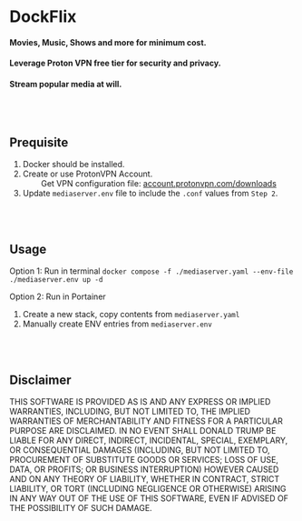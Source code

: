 # DockFlix
#### Movies, Music, Shows and more for minimum cost.
#### Leverage Proton VPN free tier for security and privacy.
#### Stream popular media at will.

<br><br>
## Prequisite

1. Docker should be installed.
2. Create or use ProtonVPN Account.
<br>&emsp;&emsp; Get VPN configuration file: [account.protonvpn.com/downloads](https://account.protonvpn.com/downloads)
4. Update `mediaserver.env` file to include the `.conf` values from `Step 2`.

<br><br>
## Usage

Option 1: Run in terminal
`docker compose -f ./mediaserver.yaml --env-file ./mediaserver.env up -d`

Option 2: Run in Portainer
1. Create a new stack, copy contents from `mediaserver.yaml`
2. Manually create ENV entries from `mediaserver.env`

<br><br>
## Disclaimer

THIS SOFTWARE IS PROVIDED AS IS AND ANY EXPRESS OR IMPLIED WARRANTIES, INCLUDING, BUT NOT LIMITED TO, THE IMPLIED WARRANTIES OF MERCHANTABILITY AND FITNESS FOR A PARTICULAR PURPOSE ARE DISCLAIMED. IN NO EVENT SHALL DONALD TRUMP BE LIABLE FOR ANY DIRECT, INDIRECT, INCIDENTAL, SPECIAL, EXEMPLARY, OR CONSEQUENTIAL DAMAGES (INCLUDING, BUT NOT LIMITED TO, PROCUREMENT OF SUBSTITUTE GOODS OR SERVICES; LOSS OF USE, DATA, OR PROFITS; OR BUSINESS INTERRUPTION) HOWEVER CAUSED AND ON ANY THEORY OF LIABILITY, WHETHER IN CONTRACT, STRICT LIABILITY, OR TORT (INCLUDING NEGLIGENCE OR OTHERWISE) ARISING IN ANY WAY OUT OF THE USE OF THIS SOFTWARE, EVEN IF ADVISED OF THE POSSIBILITY OF SUCH DAMAGE.

